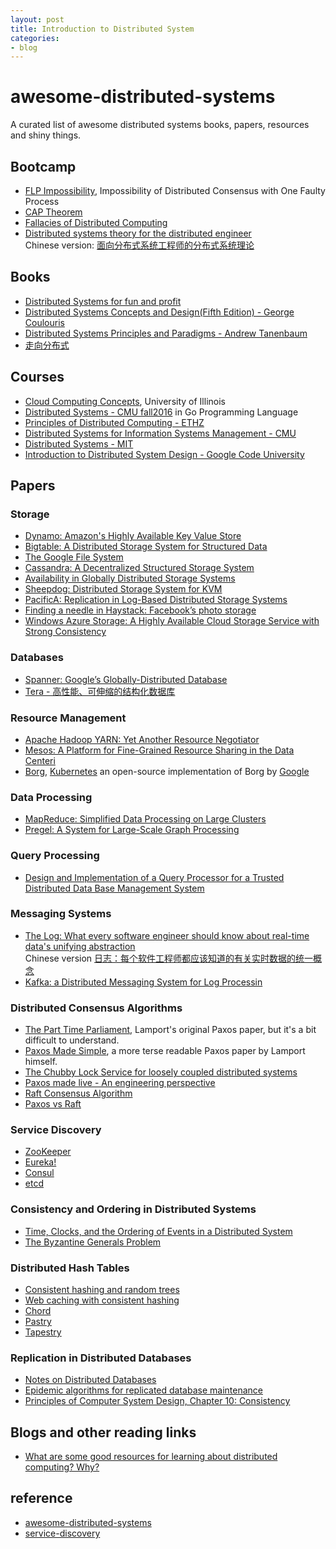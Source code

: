 ```yaml
---
layout: post
title: Introduction to Distributed System
categories:
- blog
---
```


# awesome-distributed-systems
A curated list of awesome distributed systems books, papers, resources and shiny things.

## Bootcamp
* [FLP Impossibility](https://groups.csail.mit.edu/tds/papers/Lynch/jacm85.pdf), Impossibility of Distributed Consensus with One Faulty Process
* [CAP Theorem](http://en.wikipedia.org/wiki/CAP_theorem)
* [Fallacies of Distributed Computing](https://en.wikipedia.org/wiki/Fallacies_of_distributed_computing)
* [Distributed systems theory for the distributed engineer](http://the-paper-trail.org/blog/distributed-systems-theory-for-the-distributed-systems-engineer/)   
Chinese version: [面向分布式系统工程师的分布式系统理论](http://blog.xiayf.cn/2014/08/10/Distributed-systems-theory-for-the-distributed-systems-engineer/)

## Books
* [Distributed Systems for fun and profit](http://book.mixu.net/distsys/single-page.html)
* [Distributed Systems Concepts and Design(Fifth Edition) - George Coulouris](https://azmuri.files.wordpress.com/2013/09/george-coulouris-distributed-systems-concepts-and-design-5th-edition.pdf)
* [Distributed Systems Principles and Paradigms - Andrew Tanenbaum](http://sist.sysu.edu.cn/~wuweig/DCC/DistributedSystemsPrinciplesandParadigms\(2nd%20edition\)-2007-Tanenbaum.pdf)
* [走向分布式](http://dcaoyuan.github.io/papers/pdfs/Scalability.pdf)

## Courses
* [Cloud Computing Concepts](https://class.coursera.org/cloudcomputing-001), University of Illinois
* [Distributed Systems - CMU fall2016](http://www.cs.cmu.edu/~srini/15-440/syllabus.html) in Go Programming Language
* [Principles of Distributed Computing - ETHZ](http://dcg.ethz.ch/lectures/podc_allstars/)
* [Distributed Systems for Information Systems Management - CMU](http://www.andrew.cmu.edu/course/95-702/)
* [Distributed Systems - MIT](http://nil.csail.mit.edu/6.824/2017/)
* [Introduction to Distributed System Design - Google Code University](http://www.hpcs.cs.tsukuba.ac.jp/%7Etatebe/lecture/h23/dsys/dsd-tutorial.html)

## Papers

### Storage
* [Dynamo: Amazon's Highly Available Key Value Store](http://bnrg.eecs.berkeley.edu/%7Erandy/Courses/CS294.F07/Dynamo.pdf)
* [Bigtable: A Distributed Storage System for Structured Data](http://static.googleusercontent.com/media/research.google.com/en//archive/bigtable-osdi06.pdf)
* [The Google File System](http://static.googleusercontent.com/external_content/untrusted_dlcp/research.google.com/en/us/archive/gfs-sosp2003.pdf)
* [Cassandra: A Decentralized Structured Storage System](http://citeseerx.ist.psu.edu/viewdoc/download?doi=10.1.1.161.6751&rep=rep1&type=pdf)
* [Availability in Globally Distributed Storage Systems](http://static.googleusercontent.com/media/research.google.com/en/us/pubs/archive/36737.pdf)
* [Sheepdog: Distributed Storage System for KVM](https://github.com/ty4z2008/Qix/blob/master/ds.md)
* [PacificA: Replication in Log-Based Distributed Storage Systems](http://research.microsoft.com:8082/pubs/66814/tr-2008-25.pdf)
* [Finding a needle in Haystack: Facebook’s photo storage](https://www.usenix.org/legacy/event/osdi10/tech/full_papers/Beaver.pdf)
* [Windows Azure Storage: A Highly Available Cloud Storage Service with Strong Consistency](http://www-bcf.usc.edu/%7Eminlanyu/teach/csci599-fall12/papers/11-calder.pdf)

### Databases
* [Spanner: Google’s Globally-Distributed Database](http://static.googleusercontent.com/media/research.google.com/zh-CN//archive/spanner-osdi2012.pdf)
* [Tera - 高性能、可伸缩的结构化数据库](https://github.com/ty4z2008/Qix/blob/master/ds.md)

### Resource Management
* [Apache Hadoop YARN: Yet Another Resource Negotiator](https://www.sics.se/~amir/files/download/dic/2013%20-%20Apache%20Hadoop%20YARN:%20Yet%20Another%20Resource%20Negotiator%20\(SoCC\).pdf)
* [Mesos: A Platform for Fine-Grained Resource Sharing in the Data Centeri](https://www.cs.berkeley.edu/~alig/papers/mesos.pdf)
* [Borg](https://pdos.csail.mit.edu/6.824/papers/borg.pdf), [Kubernetes](https://kubernetes.io/) an open-source implementation of Borg by [Google](http://queue.acm.org/detail.cfm?id=2898444)
### Data Processing
* [MapReduce: Simplified Data Processing on Large Clusters](https://static.googleusercontent.com/media/research.google.com/zh-CN//archive/mapreduce-osdi04.pdf)
* [Pregel: A System for Large-Scale Graph Processing](http://www.dcs.bbk.ac.uk/~dell/teaching/cc/paper/sigmod10/p135-malewicz.pdf)

### Query Processing
* [Design and Implementation of a Query Processor for a Trusted Distributed Data Base Management System](http://www.utdallas.edu/%7Ebxt043000/Publications/Journal-Papers/DAS/J16_Design_and_Implementation_of_a_Distributed_Query_Processor.pdf)

### Messaging Systems
* [The Log: What every software engineer should know about real-time data's unifying abstraction](https://engineering.linkedin.com/distributed-systems/log-what-every-software-engineer-should-know-about-real-time-datas-unifying)   
Chinese version [日志：每个软件工程师都应该知道的有关实时数据的统一概念](http://www.oschina.net/translate/log-what-every-software-engineer-should-know-about-real-time-datas-unifying?lang=chs&page=1#)
* [Kafka: a Distributed Messaging System for Log Processin](http://notes.stephenholiday.com/Kafka.pdf)

### Distributed Consensus Algorithms
* [The Part Time Parliament](http://research.microsoft.com/en-us/um/people/lamport/pubs/lamport-paxos.pdf), Lamport's original Paxos paper, but it's a bit difficult to understand.
* [Paxos Made Simple](http://research.microsoft.com/en-us/um/people/lamport/pubs/paxos-simple.pdf), a more terse readable Paxos paper by Lamport himself.
* [The Chubby Lock Service for loosely coupled distributed systems](http://static.googleusercontent.com/media/research.google.com/en//archive/chubby-osdi06.pdf)
* [Paxos made live - An engineering perspective](http://research.google.com/archive/paxos_made_live.html)
* [Raft Consensus Algorithm](https://raftconsensus.github.io/)
* [Paxos vs Raft](https://ramcloud.stanford.edu/%7Eongaro/userstudy/)

### Service Discovery
* [ZooKeeper](http://zookeeper.apache.org/)
* [Eureka!](https://github.com/Netflix/eureka)
* [Consul](https://www.consul.io/)
* [etcd](https://github.com/coreos/etcd)

### Consistency and Ordering in Distributed Systems
* [Time, Clocks, and the Ordering of Events in a Distributed System](http://research.microsoft.com/en-us/um/people/lamport/pubs/time-clocks.pdf)
* [The Byzantine Generals Problem](https://www.microsoft.com/en-us/research/publication/byzantine-generals-problem/)

### Distributed Hash Tables
* [Consistent hashing and random trees](https://www.akamai.com/es/es/multimedia/documents/technical-publication/consistent-hashing-and-random-trees-distributed-caching-protocols-for-relieving-hot-spots-on-the-world-wide-web-technical-publication.pdf)
* [Web caching with consistent hashing](http://www.cs.columbia.edu/~asherman/papers/cachePaper.pdf)
* [Chord](https://github.com/sit/dht/wiki)
* [Pastry](http://rowstron.azurewebsites.net/PAST/pastry.pdf)
* [Tapestry](https://pdos.csail.mit.edu/~strib/docs/tapestry/tapestry_jsac03.pdf)

### Replication in Distributed Databases
* [Notes on Distributed Databases](http://domino.research.ibm.com/library/cyberdig.nsf/papers/A776EC17FC2FCE73852579F100578964/$File/RJ2571.pdf)
* [ Epidemic algorithms for replicated database maintenance](https://pdfs.semanticscholar.org/49ed/15db181c74c7067ec01800fb5392411c868c.pdf)
* [Principles of Computer System Design, Chapter 10: Consistency](https://ocw.mit.edu/resources/res-6-004-principles-of-computer-system-design-an-introduction-spring-2009/online-textbook/part_ii_open_5_0.pdf)

## Blogs and other reading links
* [What are some good resources for learning about distributed computing? Why?](https://www.quora.com/What-are-some-good-resources-for-learning-about-distributed-computing-Why)


## reference
* [awesome-distributed-systems](https://github.com/kevinxhuang/awesome-distributed-systems)
* [service-discovery](https://technologyconversations.com/2015/09/08/service-discovery-zookeeper-vs-etcd-vs-consul/)
